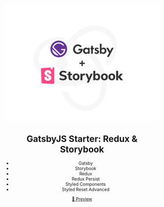 <p align="center">
  <a href="https://gatsby-starter-redux-storybook.netlify.com">
    <img alt="Gatsby" src="./src/assets/images/gatsby-starter-redux-storybook-bg.png" width="600" />
  </a>
</p>
<h1 align="center">
  GatsbyJS Starter: Redux & Storybook
</h1>
<ul align="center">
   <li>Gatsby</li>
   <li>Storybook</li>
   <li>Redux</li>
   <li>Redux Persist</li>
   <li>Styled Components</li>
   <li>Styled Reset Advanced</li>
</ul>
 <a href="https://gatsby-starter-redux-storybook.netlify.com">
   <p align="center">
    🔗 Preview
   </p>
  </a>
